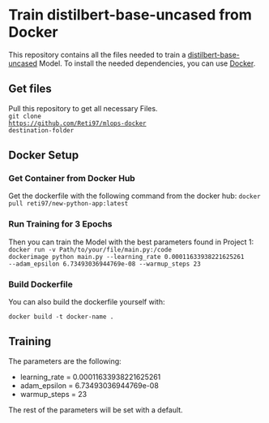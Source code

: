 # Train distilbert-base-uncased from Docker

This repository contains all the files needed to train a [distilbert-base-uncased](https://huggingface.co/distilbert-base-uncased) Model. To install the needed dependencies, you can use [Docker](https://www.docker.com/).


## Get files
Pull this repository to get all necessary Files.<br>
<code>git clone https://github.com/Reti97/mlops-docker destination-folder</code>

## Docker Setup

### Get Container from Docker Hub
Get the dockerfile with the following command from the docker hub:
<code>docker pull reti97/new-python-app:latest</code>

### Run Training for 3 Epochs
Then you can train the Model with the best parameters found in Project 1:
<code>docker run -v Path/to/your/file/main.py:/code dockerimage python main.py --learning_rate 0.00011633938221625261 --adam_epsilon 6.73493036944769e-08 --warmup_steps 23</code>

### Build Dockerfile

You can also build the dockerfile yourself with:

<code>docker build -t docker-name .</code>

## Training

The parameters are the following:
<ul>
  <li>learning_rate = 0.00011633938221625261</li>
  <li>adam_epsilon = 6.73493036944769e-08</li>
  <li>warmup_steps = 23</li>
</ul>

The rest of the parameters will be set with a default.